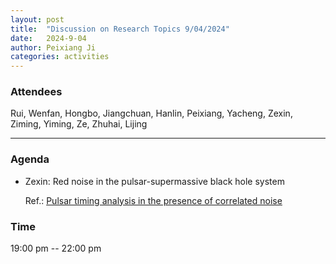 ```yaml
---
layout: post
title:  "Discussion on Research Topics 9/04/2024"
date:   2024-9-04
author: Peixiang Ji
categories: activities
---
```


### Attendees

Rui, Wenfan, Hongbo, Jiangchuan, Hanlin, Peixiang, Yacheng, Zexin, Ziming, Yiming, Ze, Zhuhai, Lijing

---

### Agenda

- Zexin: Red noise in the pulsar-supermassive black hole system
    
    Ref.: [Pulsar timing analysis in the presence of correlated noise](https://doi.org/10.1111/j.1365-2966.2011.19505.x)
  
    
### Time

19:00 pm -- 22:00 pm
